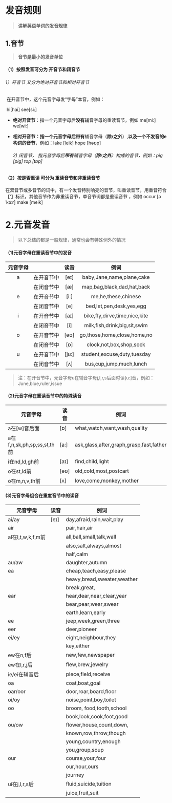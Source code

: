 # 发音规则

> **讲解英语单词的发音规律**

## 1.音节
> **音节是最小的发音单位**

#### （1）按照发音可分为 开音节和闭音节

######     		1）开音节 又分为绝对开音节和相对开音节

​					在开音节中，这个元音字母发“字母”本音，例如：

​					hi[hai]   see[si:] 

- ​					**绝对开音节**：指一个元音字母后**没有**辅音字母的重读音节，例如 me[mi:]  we[wi:]

- ​					**相对开音节：**指一个元音字母后**带有**辅音字母（**除r之外**）,**以及一个不发音的e构词的音节**，例如：lake [leik]  hope [həʊp]

  ###### 	   2) 闭音节， 指元音字母后**带有**辅音字母（**除r之外**）构成的音节，例如：pig [pig]  top [tɒp]

#### （2）按是否重读 可分为 重读音节和非重读音节

​            在双音节或多音节的词中，有一个发音特别响亮的音节，叫重读音节，用重音符合 【‘】标识，其他音节作为非重读音节，单音节词都是重读音节 ，例如 occur [əˈkɜːr]   make [meik]

# 2.元音发音

> 以下总结的都是一般规律，通常也会有特殊例外的情况

####           

####    （1)元音字母在重读音节中的发音

| 元音字母 |            | 读音  |             例词              |
| :------: | ---------- | :---: | :---------------------------: |
|    a     | 在开音节中 | [eɪ]  |   baby,Jane,name,plane,cake   |
|          | 在闭音节中 |  [æ]  |  map,bag,black,dad,hat,back   |
|    e     | 在开音节中 | [i:]  |      me,he,these,chinese      |
|          | 在闭音节中 |  [e]  |   bed,let,pen,desk,yes,egg    |
|    i     | 在开音节中 | [aɪ]  | bike,fly,dirve,time,nice,kite |
|          | 在闭音节中 |  [i]  | milk,fish,drink,big,sit,swim  |
|    o     | 在开音节中 | [əʊ]  |  go,those,home,close,home,no  |
|          | 在闭音节中 |  [ɒ]  |    clock,not,box,shop,sock    |
|    u     | 在开音节中 | [ju:] |  student,excuse,duty,tuesday  |
|          | 在闭音节中 |  [ʌ]  |    bus,cup,jump,much,lunch    |

> 注：在开音节中，元音字母u在辅音字母j,l,r,s后面时读[u:]音，例如：June,blue,ruler,issue

#### （2)元音字母在重读音节中的特殊读音

| 元音字母                   | 读音 | 例词                                    |
| -------------------------- | ---- | --------------------------------------- |
| a在[w]音后面               | [ɒ]  | what,watch,want,wash,quality            |
| a在f,n,sk,ph,sp,ss,st,th前 | [a:] | ask,glass,after,graph,grasp,fast,father |
| i在nd,ld,gh前              | [aɪ] | find,child,light                        |
| o在st,ld前                 | [əʊ] | old,cold,most,postcart                  |
| o在m,n,v,th前              | [ʌ]  | love,come,monkey,mother                 |

#### (3)元音字母组合在重度音节中的读音

| 元音字母          | 读音 | 例词                        |
| ----------------- | ---- | --------------------------- |
| ai/ay             | [eɪ] | day,afraid,rain,wait,play   |
| air               |      | pair,hair,air               |
| al在l,t,w,k,f,m前 |      | all,ball,small,talk,wall    |
|                   |      | also,salt,always,almost     |
|                   |      | half,calm                   |
| au/aw             |      | daughter,autumn             |
| ea                |      | cheap,teach,easy,please     |
|                   |      | heavy,bread,sweater,weather |
|                   |      | break,great,                |
| ear               |      | hear,dear,near,clear,year   |
|                   |      | bear,pear,wear,swear        |
|                   |      | earth,learn,early           |
| ee                |      | jeep,week,green,three       |
| eer               |      | deer,pioneer                |
| ei/ey             |      | eight,neighbour,they        |
|                   |      | key,either                  |
| ew在n,f后         |      | new,few,newspaper           |
| ew在l,r,j后       |      | flew,brew,jewelry           |
| ie/ei在辅音后     |      | piece,field,receive         |
| oa                |      | coat,boat,goal              |
| oar/oor           |      | door,roar,board,floor       |
| oi/oy             |      | noise,point,boy,toilet      |
| oo                |      | broom, food,tooth,school    |
|                   |      | book,look,cook,foot,good    |
| ou/ow             |      | flower,house,count,down,    |
|                   |      | known,row,throw,though      |
|                   |      | young,country,enough        |
|                   |      | you,group,soup              |
| our               |      | course,your,four            |
|                   |      | our,hour,ours               |
|                   |      | journey                     |
| ui在j,l,r,s后     |      | fluid,suicide,tuition       |
|                   |      | juice,fruit,suit            |

